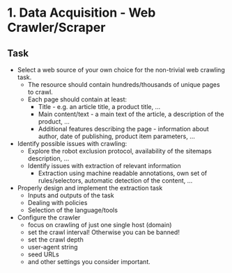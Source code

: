 # 1. Data Acquisition - Web Crawler/Scraper
## Task

+ Select a web source of your own choice for the non-trivial web crawling task.
  + The resource should contain hundreds/thousands of unique pages to crawl.
  + Each page should contain at least:
    + Title - e.g. an article title, a product title, …
    + Main content/text - a main text of the article, a description of the product, …
    + Additional features describing the page - information about author, date of publishing, product item parameters, …
+ Identify possible issues with crawling:
  + Explore the robot exclusion protocol, availability of the sitemaps description, …
  + Identify issues with extraction of relevant information
    + Extraction using machine readable annotations, own set of rules/selectors, automatic detection of the content, …
+ Properly design and implement the extraction task
  + Inputs and outputs of the task
  + Dealing with policies
  + Selection of the language/tools
+ Configure the crawler
  + focus on crawling of just one single host (domain)
  +  set the crawl interval! Otherwise you can be banned!
  + set the crawl depth
  + user-agent string
  + seed URLs
  + and other settings you consider important.
